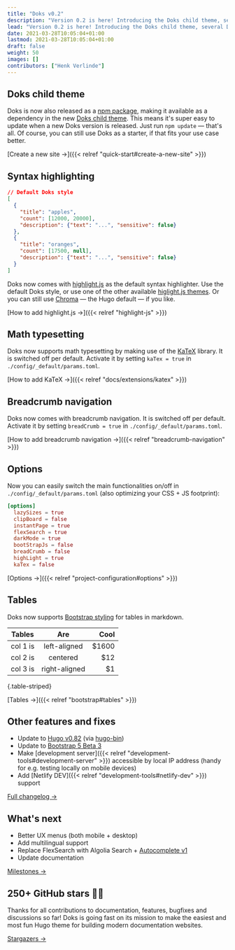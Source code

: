 ```yaml
---
title: "Doks v0.2"
description: "Version 0.2 is here! Introducing the Doks child theme, several DX + UX updates, and easily switching the main functionalities on/off (also optimizing your CSS + JS footprint)."
lead: "Version 0.2 is here! Introducing the Doks child theme, several DX + UX updates, and easily switching the main functionalities on/off (also optimizing your CSS + JS footprint)."
date: 2021-03-28T10:05:04+01:00
lastmod: 2021-03-28T10:05:04+01:00
draft: false
weight: 50
images: []
contributors: ["Henk Verlinde"]
---
```


## Doks child theme

Doks is now also released as a [npm package](https://www.npmjs.com/package/@hyas/doks), making it available as a dependency in the new [Doks child theme](https://github.com/h-enk/doks-child-theme). This means it's super easy to update when a new Doks version is released. Just run `npm update` — that's all. Of course, you can still use Doks as a starter, if that fits your use case better.

[Create a new site →]({{< relref "quick-start#create-a-new-site" >}})

## Syntax highlighting

```json
// Default Doks style
[
  {
    "title": "apples",
    "count": [12000, 20000],
    "description": {"text": "...", "sensitive": false}
  },
  {
    "title": "oranges",
    "count": [17500, null],
    "description": {"text": "...", "sensitive": false}
  }
]
```

Doks now comes with [highlight.js](https://highlightjs.org/) as the default syntax highlighter. Use the default Doks style, or use one of the other available [higlight.js themes](https://highlightjs.org/static/demo/). Or you can still use [Chroma](https://gohugo.io/content-management/syntax-highlighting/) — the Hugo default — if you like.

[How to add highlight.js →]({{< relref "highlight-js" >}})

## Math typesetting

Doks now supports math typesetting by making use of the [KaTeX](https://katex.org/) library. It is switched off per default. Activate it by setting `kaTex = true` in `./config/_default/params.toml`.

[How to add KaTeX →]({{< relref "docs/extensions/katex" >}})

## Breadcrumb navigation

Doks now comes with breadcrumb navigation. It is switched off per default. Activate it by setting `breadCrumb = true` in `./config/_default/params.toml`.

[How to add breadcrumb navigation →]({{< relref "breadcrumb-navigation" >}})

## Options

Now you can easily switch the main functionalities on/off in `./config/_default/params.toml` (also optimizing your CSS + JS footprint):

```toml
[options]
  lazySizes = true
  clipBoard = false
  instantPage = true
  flexSearch = true
  darkMode = true
  bootStrapJs = false
  breadCrumb = false
  highLight = true
  kaTex = false
```

[Options →]({{< relref "project-configuration#options" >}})

## Tables

Doks now supports [Bootstrap styling](https://getbootstrap.com/docs/5.0/content/tables/) for tables in markdown.

| Tables   |      Are      |  Cool |
|----------|:-------------:|------:|
| col 1 is |  left-aligned | $1600 |
| col 2 is |    centered   |   $12 |
| col 3 is | right-aligned |    $1 |
{.table-striped}

[Tables →]({{< relref "bootstrap#tables" >}})

## Other features and fixes

- Update to [Hugo v0.82](https://gohugo.io/news/0.82.0-relnotes/) (via [hugo-bin](https://www.npmjs.com/package/hugo-bin))
- Update to [Bootstrap 5 Beta 3](https://blog.getbootstrap.com/2021/03/23/bootstrap-5-beta-3/)
- Make [development server]({{< relref "development-tools#development-server" >}}) accessible by local IP address (handy for e.g. testing locally on mobile devices)
- Add [Netlify DEV]({{< relref "development-tools#netlify-dev" >}}) support

[Full changelog →](https://github.com/h-enk/doks/blob/master/CHANGELOG.md)

## What's next

- Better UX menus (both mobile + desktop)
- Add multilingual support
- Replace FlexSearch with Algolia Search + [Autocomplete v1](https://github.com/algolia/autocomplete)
- Update documentation

[Milestones →](https://github.com/h-enk/doks/milestones)

## 250+ GitHub stars 🌟🎉

Thanks for all contributions to documentation, features, bugfixes and discussions so far! Doks is going fast on its mission to make the easiest and most fun Hugo theme for building modern documentation websites.

[Stargazers →](https://github.com/h-enk/doks/stargazers)

